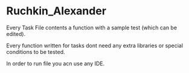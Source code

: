 # Ruchkin_Alexander

Every Task File contents a function with a sample test (which can be edited).

Every function written for tasks dont need any extra libraries or special conditions to be tested.

In order to run file you acn use any IDE.
